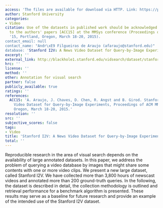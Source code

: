 ```yaml
---
access: 'The files are available for download via HTTP. Link: https://purl.stanford.edu/zx935qw7203'
author: Stanford University
categories:
- Video
citation: Use of the datasets in published work should be acknowledged by a full citation
  to the authors' papers [ACC15] at the MMSys conference (Proceedings of ACM MMSys
  '15, Portland, Oregon, March 18-20, 2015).
contact_email: null
contact_name: "Andr\xE9 Filgueiras de Araujo (afaraujo@stanford.edu)"
database: 'Stanford I2V: A News Video Dataset for Query-by-Image Experiments'
excerpt: ''
external_link: http://blackhole1.stanford.edu/vidsearch/dataset/stanfordi2v.html
hrc: ''
license: ''
method: ''
other: Annotation for visual search
partner: false
publicly_available: true
ratings: ''
references:
  ACC15: 'A. Araujo, J. Chaves, D. Chen, R. Angst and B. Girod. Stanford I2V: A News
    Video Dataset for Query-by-Image Experiments, Proceedings of ACM MMSys ''15, Portland,
    Oregon, March 18-20, 2015.'
resolution: ''
src: ''
subjective_scores: false
tags:
- Video
title: 'Stanford I2V: A News Video Dataset for Query-by-Image Experiments'
total: ''
---
```


Reproducible research in the area of visual search depends on the availability of large annotated datasets. In this paper, we address the problem of querying a video database by images that might share some contents with one or more video clips. We present a new large dataset, called Stanford I2V. We have collected more than 3,800 hours of newscast videos and annotated more than 200 ground-truth queries. In the following, the dataset is described in detail, the collection methodology is outlined and retrieval performance for a benchmark algorithm is presented. These results may serve as a baseline for future research and provide an example of the intended use of the Stanford I2V dataset.